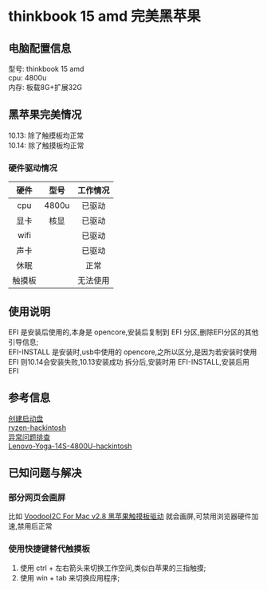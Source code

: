 # thinkbook 15 amd 完美黑苹果

## 电脑配置信息
型号: thinkbook 15 amd  
cpu: 4800u  
内存: 板载8G+扩展32G

## 黑苹果完美情况
10.13: 除了触摸板均正常  
10.14: 除了触摸板均正常  

### 硬件驱动情况

| 硬件 | 型号 | 工作情况 |
| :----: | :----: | :----: |
| cpu | 4800u | 已驱动 |
| 显卡 | 核显| 已驱动 |
| wifi |  | 已驱动 |
| 声卡 |  | 已驱动 |
| 休眠 | | 正常 |
| 触摸板| | 无法使用 |

## 使用说明
EFI 是安装后使用的,本身是 opencore,安装后复制到 EFI 分区,删除EFI分区的其他引导信息;  
EFI-INSTALL 是安装时,usb中使用的 opencore,之所以区分,是因为若安装时使用 EFI 则10.14会安装失败,10.13安装成功
拆分后,安装时用 EFI-INSTALL,安装后用 EFI

## 参考信息
[创建启动盘](https://dortania.github.io/OpenCore-Install-Guide/installer-guide/mac-install.html#setting-up-the-installer)  
[ryzen-hackintosh](https://github.com/mikigal/ryzen-hackintosh)  
[异常问题排查](https://dortania.github.io/OpenCore-Install-Guide/troubleshooting/extended/kernel-issues.html#stuck-on-eb-log-exitbs-start)  
[Lenovo-Yoga-14S-4800U-hackintosh](https://github.com/whitescent/Lenovo-Yoga-14S-4800U-hackintosh)

## 已知问题与解决
### 部分网页会画屏
比如 [VoodooI2C For Mac v2.8 黑苹果触摸板驱动](https://osx.cx/voodooi2c-for-mac-v2-8.html) 就会画屏,可禁用浏览器硬件加速,禁用后正常
### 使用快捷键替代触摸板
1. 使用 ctrl + 左右箭头来切换工作空间,类似白苹果的三指触摸;  
2. 使用 win + tab 来切换应用程序;